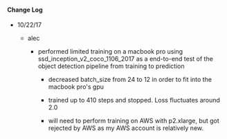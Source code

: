 #### Change Log

- 10/22/17

  - alec

    - performed limited training on a macbook pro using ssd_inception_v2_coco_1106_2017 as a end-to-end test of the object detection pipeline from training to prediction

      - decreased batch_size from 24 to 12 in order to fit into the macbook pro's gpu

      - trained up to 410 steps and stopped.  Loss fluctuates around 2.0

      - will need to perform training on AWS with p2.xlarge, but got rejected by AWS as my AWS account is relatively new.

        ​